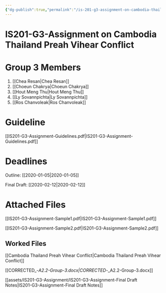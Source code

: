 ```yaml
---
{"dg-publish":true,"permalink":"/is-201-g3-assignment-on-cambodia-thailand-preah-vihear-conflict/"}
---
```


# IS201-G3-Assignment on Cambodia Thailand Preah Vihear Conflict

# Group 3 Members

1. [[Chea Resan\|Chea Resan]]
2. [[Choeun Chakrya\|Choeun Chakrya]]
3. [[Hout Meng Thu\|Hout Meng Thu]]
4. [[Ly Sovannpichta\|Ly Sovannpichta]]
5. [[Ros Chanvoleak\|Ros Chanvoleak]]

# Guideline
[[IS201-G3-Assignment-Guidelines.pdf\|IS201-G3-Assignment-Guidelines.pdf]]

# Deadlines

Outline: [[2020-01-05\|2020-01-05]]

Final Draft: [[2020-02-12\|2020-02-12]]

# Attached Files

[[IS201-G3-Assignment-Sample1.pdf\|IS201-G3-Assignment-Sample1.pdf]]

[[IS201-G3-Assignment-Sample2.pdf\|IS201-G3-Assignment-Sample2.pdf]]

## Worked Files

[[Cambodia Thailand Preah Vihear Conflict\|Cambodia Thailand Preah Vihear Conflict]]

[[CORRECTED_-_A2.2-Group-3.docx\|CORRECTED_-_A2.2-Group-3.docx]]

[[assets/IS201-G3-Assignment/IS201-G3-Assignment-Final Draft Notes\|IS201-G3-Assignment-Final Draft Notes]]